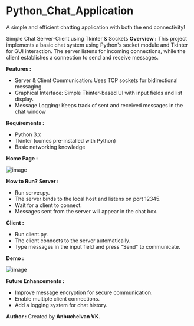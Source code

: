 # Python_Chat_Application
A simple and efficient chatting application with both the end connectivity!

Simple Chat Server-Client using Tkinter & Sockets
**Overview :**
  This project implements a basic chat system using Python's socket module and Tkinter for GUI interaction. The server listens for incoming connections, while the client establishes a connection to send and receive messages.
  
**Features :**
- Server & Client Communication: Uses TCP sockets for bidirectional messaging.
- Graphical Interface: Simple Tkinter-based UI with input fields and list display.
- Message Logging: Keeps track of sent and received messages in the chat window

**Requirements :**
- Python 3.x
- Tkinter (comes pre-installed with Python)
- Basic networking knowledge

**Home Page :**

![image](https://github.com/user-attachments/assets/3cb004dc-0cc3-40e1-846a-5add34dc02f2)

  
**How to Run?
Server :**
- Run server.py.
- The server binds to the local host and listens on port 12345.
- Wait for a client to connect.
- Messages sent from the server will appear in the chat box.
  
**Client :**
- Run client.py.
- The client connects to the server automatically.
- Type messages in the input field and press "Send" to communicate.

**Demo :**

![image](https://github.com/user-attachments/assets/d3004e30-1e6a-40eb-8c71-e21c415cd04c)


**Future Enhancements :**
- Improve message encryption for secure communication.
- Enable multiple client connections.
- Add a logging system for chat history.
  
**Author :**
Created by **Anbuchelvan VK**.
